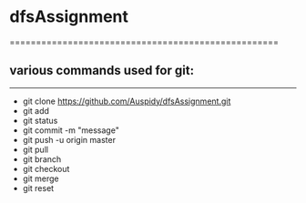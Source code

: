   #                dfsAssignment

===================================================



## various commands used for git:
------------------------------


* git clone https://github.com/Auspidy/dfsAssignment.git
* git add <file-name> 
* git status
* git commit -m "message"
* git push -u origin master
* git pull
* git branch <branch-name> 
* git checkout <branch-name>
* git merge <branch-name>
* git reset <file-name>
